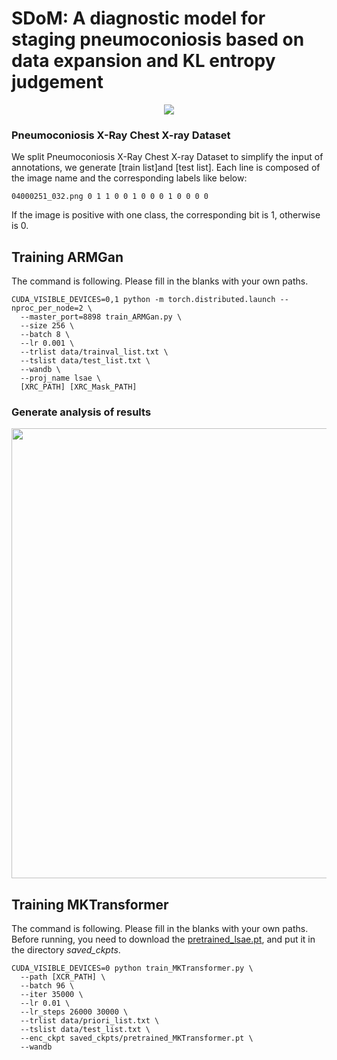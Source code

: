 # SDoM: A diagnostic model for staging pneumoconiosis based on data expansion and KL entropy judgement


<p align="center">
  <img src="https://github.com/nonoXwb/SDom/tree/master/assets/final_pipeline.png">
</p>

### Pneumoconiosis X-Ray Chest X-ray Dataset
We split Pneumoconiosis X-Ray Chest X-ray Dataset to simplify the input of annotations, we generate [train list]and [test list]. Each line is composed of the image name and the corresponding labels like below:
```
04000251_032.png 0 1 1 0 0 1 0 0 0 1 0 0 0 0
```
If the image is positive with one class, the corresponding bit is 1, otherwise is 0. 

## Training ARMGan
The command is following. Please fill in the blanks with your own paths.
```
CUDA_VISIBLE_DEVICES=0,1 python -m torch.distributed.launch --nproc_per_node=2 \
  --master_port=8898 train_ARMGan.py \
  --size 256 \
  --batch 8 \
  --lr 0.001 \
  --trlist data/trainval_list.txt \
  --tslist data/test_list.txt \
  --wandb \
  --proj_name lsae \
  [XRC_PATH] [XRC_Mask_PATH]
```

### Generate analysis of results
<p align="center">
  <img src="https://github.com/nonoXwb/SDom/tree/master/assets/final_teaser.png" width="720">
</p>

## Training MKTransformer
The command is following. Please fill in the blanks with your own paths. Before running, you need to download the [pretrained_lsae.pt](https://drive.google.com/file/d/1Qh-BhnAQIdnvO7bd--RArIOtzobwR9FQ/view?usp=sharing), and put it in the directory *saved_ckpts*.
```
CUDA_VISIBLE_DEVICES=0 python train_MKTransformer.py \
  --path [XCR_PATH] \
  --batch 96 \
  --iter 35000 \
  --lr 0.01 \
  --lr_steps 26000 30000 \
  --trlist data/priori_list.txt \
  --tslist data/test_list.txt \
  --enc_ckpt saved_ckpts/pretrained_MKTransformer.pt \
  --wandb
```

